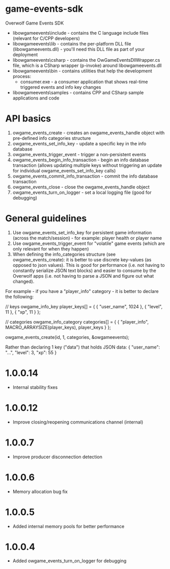 # game-events-sdk
Overwolf Game Events SDK

- libowgameevents\include - contains the C language include files (relevant for C/CPP developers)
- libowgameevents\lib - contains the per-platform DLL file (libowgameevents.dll) - you'll need this DLL file as part of your deployment
- libowgameevents\csharp - contains the OwGameEventsDllWrapper.cs file, which is a CSharp wrapper (p-invoke) around libowgameevents.dll
- libowgameevents\bin - contains utilities that help the development process:
  - consumer.exe - a consumer application that shows real-time triggered events and info key changes
- libowgameevents\samples - contains CPP and CSharp sample applications and code

# API basics

1. owgame_events_create - creates an owgame_events_handle object with pre-defined info categories structure
2. owgame_events_set_info_key - update a specific key in the info database
3. owgame_events_trigger_event - trigger a non-persistent events
4. owgame_events_begin_info_transaction - begin an info database transaction (allows updating multiple keys without triggering an update for individual owgame_events_set_info_key calls)
5. owgame_events_commit_info_transaction - commit the info database transaction
6. owgame_events_close - close the owgame_events_handle object
7. owgame_events_turn_on_logger - set a local logging file (good for debugging)

# General guidelines

1. Use owgame_events_set_info_key for persistent game information (across the match/session) - for example: player health or player name
2. Use owgame_events_trigger_event for "volatile" game events (which are only relevant for when they happen)
3. When defining the info_categories structure (see owgame_events_create): it is better to use discrete key-values (as opposed to json values).  This is good for performance (i.e. not having to constantly serialize JSON text blocks) and easier to consume by the Overwolf apps (i.e. not having to parse a JSON and figure out what changed).

For example - if you have a "player_info" category - it is better to declare the following:

  // keys
  owgame_info_key player_keys[] = {
    { "user_name", 1024 },
    { "level", 11 },
    { "xp", 11 }
  };

  // categories
  owgame_info_category categories[] = {
    { "player_info", MACRO_ARRAYSIZE(player_keys), player_keys }
  };
  
  owgame_events_create(id, 1, categories, &owgameevents);


Rather than declaring 1 key ("data") that holds JSON data: { "user_name": "...", "level": 3, "xp": 55 }


# 1.0.0.14

- Internal stability fixes

# 1.0.0.12

- Improve closing/reopening communications channel (internal)

# 1.0.0.7

- Improve producer disconnection detection

# 1.0.0.6

- Memory allocation bug fix

# 1.0.0.5

- Added internal memory pools for better performance

# 1.0.0.4

- Added owgame_events_turn_on_logger for debugging